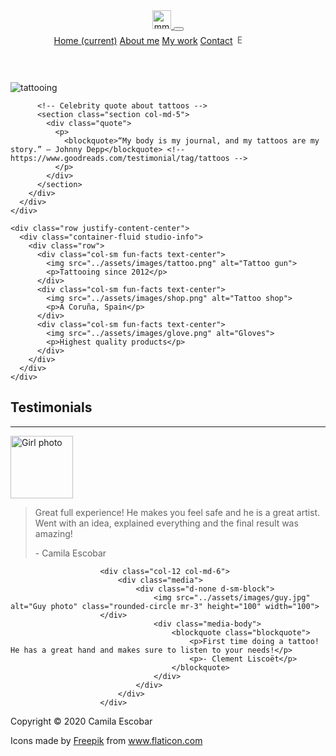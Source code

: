 <!DOCTYPE html>
<html lang="en">

<head>
  <meta charset="utf-8">
  <meta name="viewport" content="width=device-width, initial-scale=1, shrink-to-fit=no">
  <meta http-equiv="X-UA-Compatible" content="ie=edge">

  <link rel="stylesheet" href="https://stackpath.bootstrapcdn.com/bootstrap/4.4.1/css/bootstrap.min.css" integrity="sha384-Vkoo8x4CGsO3+Hhxv8T/Q5PaXtkKtu6ug5TOeNV6gBiFeWPGFN9MuhOf23Q9Ifjh" crossorigin="anonymous">
  <link rel="stylesheet" href="https://stackpath.bootstrapcdn.com/font-awesome/4.7.0/css/font-awesome.min.css">
  <script src="https://stackpath.bootstrapcdn.com/bootstrap/4.4.1/js/bootstrap.min.js" integrity="sha384-wfSDF2E50Y2D1uUdj0O3uMBJnjuUD4Ih7YwaYd1iqfktj0Uod8GCExl3Og8ifwB6" crossorigin="anonymous"></script>

  <link href="../assets/css/style.css" rel="stylesheet" type="text/css" />

  <title>MMartinMarin Tattoo</title>
</head>

<body class="main-page container-fluid">

  <!-- ---------NAVBAR--------- -->

  <header>
    <nav class="navbar fixed-top navbar-expand-lg navbar-dark bg-dark">
      <!-- Navbar from Bootstrap -->
      <a class="navbar-brand" href="../english/index.html">
        <img src="../assets/images/mm-logo.png" class="mm-logo" width="30" height="30" alt="mm logo" style="padding-bottom: 3px;"> <!-- Tips from stackoverflow -->
      </a>
      <button class="navbar-toggler" type="button" data-toggle="collapse" data-target="#navbarNavAltMarkup" aria-controls="navbarNavAltMarkup" aria-expanded="false" aria-label="Toggle navigation">
        <span class="navbar-toggler-icon"></span>
      </button>
      <div class="collapse navbar-collapse" id="navbarNavAltMarkup">
        <div class="navbar-nav">
          <a class="nav-item nav-link active" href="../english/index.html">Home <span class="sr-only">(current)</span></a>
          <a class="nav-item nav-link" href="../english/about.html">About me</a>
          <a class="nav-item nav-link" href="../english/my-work.html">My work</a>
          <a class="nav-item nav-link" href="../english/contact.html">Contact</a>
          <a class="nav-item nav-link" href="../spanish/ES-index.html"><img src="../assets/images/spain.png" width="15" height="15" alt="ES" style="opacity: 0.7;" ></a>
          <a class="nav-item nav-link" href="https://www.instagram.com/mmartinmarintattoo/" target="_blank"><i class="fa fa-instagram" style="color: rgba(255,255,255,.5); text-align: center; padding-left: 60px; font-size:22px;"></i></a>
          <a class="nav-item nav-link" href="https://www.youtube.com/watch?v=D0kRWshGBIc&t=6s" target="_blank"><i class="fa fa-youtube" style="color: rgba(255,255,255,.5); text-align: center; font-size:20px;"></i></a>
        </div>
      </div>
    </nav>
  </header>

  <!-- ---------HOME--------- -->

  <!-- Background image -->

  <div class="container-fluid main-image">
    <div class="row">
      <div class="col-md-12 container-fluid main-image">
        <img class="container-fluid main-image" src="../assets/images/main-page3.jpeg" alt="tattooing">
        <div class="row">
          <div class="col-md-6"></div>

          <!-- Celebrity quote about tattoos -->
          <section class="section col-md-5">
            <div class="quote">
              <p>
                <blockquote>“My body is my journal, and my tattoos are my story.” ― Johnny Depp</blockquote> <!-- https://www.goodreads.com/testimonial/tag/tattoos -->
              </p>
            </div>
          </section>
        </div>
      </div>
    </div>
  </div>
  <section>

  <!-- Artist's information -->

    <div class="row justify-content-center">
      <div class="container-fluid studio-info">
        <div class="row">
          <div class="col-sm fun-facts text-center">
            <img src="../assets/images/tattoo.png" alt="Tattoo gun">
            <p>Tattooing since 2012</p>
          </div>
          <div class="col-sm fun-facts text-center">
            <img src="../assets/images/shop.png" alt="Tattoo shop">
            <p>A Coruña, Spain</p>
          </div>
          <div class="col-sm fun-facts text-center">
            <img src="../assets/images/glove.png" alt="Gloves">
            <p>Highest quality products</p>
          </div>
        </div>
      </div>
    </div>
  </section>

  <!-- Customer's feedback - Idea taken from Beyond Bootstrap tutorial, from Code Institute https://www.youtube.com/watch?time_continue=4&v=d-zxgh4MPrM&feature=emb_title-->

  <section class="container">
    <div class="container-wrapper">
		<div class="container testimonial-container content-container">
			<section class="testimonial">
				<div class="row">
					<div class="col-12 testimonial-header">
						<h2 class="text-uppercase">Testimonials</h2>
						<hr class="block-divider block-divider--short">
					</div>
				</div>
				<div class="row">
					<div class="col-12 col-md-6">
						<div class="media">
							<div class="d-none d-sm-block">
								<img src="../assets/images/girl.jpg" alt="Girl photo" class="rounded-circle mr-3" height="100" width="100">
						</div>
								<div class="media-body">
									<blockquote class="blockquote">
										<p>Great full experience! He makes you feel safe and he is a great artist. Went with an idea, explained everything and the final result was amazing!
										</p>
										<p>- Camila Escobar</p>
									</blockquote>
								</div>
							</div>
						</div>


						<div class="col-12 col-md-6">
							<div class="media">
								<div class="d-none d-sm-block">
									<img src="../assets/images/guy.jpg" alt="Guy photo" class="rounded-circle mr-3" height="100" width="100">
                        </div>
									<div class="media-body">
										<blockquote class="blockquote">
											<p>First time doing a tattoo! He has a great hand and makes sure to listen to your needs!</p>
											<p>- Clement Liscoët</p>
										</blockquote>
									</div>
								</div>
							</div>
						</div>
  </section>

  <!-- ---------FOOTER--------- -->

  <footer>
      <div>
        <p>Copyright © 2020 Camila Escobar <div>Icons made by <a href="https://www.flaticon.com/authors/freepik" title="Freepik">Freepik</a> from <a href="https://www.flaticon.com/" title="Flaticon">www.flaticon.com</a></div></p>
      </div>
  </footer>

  <script src="https://code.jquery.com/jquery-3.4.1.slim.min.js" integrity="sha384-J6qa4849blE2+poT4WnyKhv5vZF5SrPo0iEjwBvKU7imGFAV0wwj1yYfoRSJoZ+n" crossorigin="anonymous"></script>
  <script src="https://cdn.jsdelivr.net/npm/popper.js@1.16.0/dist/umd/popper.min.js" integrity="sha384-Q6E9RHvbIyZFJoft+2mJbHaEWldlvI9IOYy5n3zV9zzTtmI3UksdQRVvoxMfooAo" crossorigin="anonymous"></script>
  <script src="https://stackpath.bootstrapcdn.com/bootstrap/4.4.1/js/bootstrap.min.js" integrity="sha384-wfSDF2E50Y2D1uUdj0O3uMBJnjuUD4Ih7YwaYd1iqfktj0Uod8GCExl3Og8ifwB6" crossorigin="anonymous"></script>
</body>

</html>
